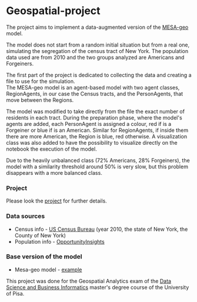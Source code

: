 # Geospatial-project

The project aims to implement a data-augmented version of the [MESA-geo](https://mesa-geo.readthedocs.io/en/latest/tutorials/intro_tutorial.html) model. 

The model does not start from a random initial situation but from a real one, simulating the segregation of the census tract of New York. 
The population data used are from 2010 and the two groups analyzed are Americans and Forgeiners.

The first part of the project is dedicated to collecting the data and creating a file to use for the simulation.  
The MESA-geo model is an agent-based model with two agent classes, RegionAgents, in our case the Census tracts, and the PersonAgents, that move between the Regions. 

The model was modified to take directly from the file the exact number of residents in each tract. During the preparation phase, where the model's agents are added, each PersonAgent is assigned a colour, red if is a Forgeiner or blue if is an American. Similar for RegionAgents, if inside them there are more American, the Region is blue, red otherwise. A visualization class was also added to have the possibility to visualize directly on the notebook the execution of the model.

Due to the heavily unbalanced class (72% Americans, 28% Forgeiners), the model with a similarity threshold around 50% is very slow, but this problem disappears with a more balanced class.

### Project 
Please look the [project](https://github.com/The-Saba/Geospatial-project/blob/main/Data-driven%20Geo%20Schelling%20model.ipynb) for further details.

### Data sources
* Census info - [US Census Bureau](https://www.census.gov/cgi-bin/geo/shapefiles/index.php?year=2010&layergroup=Census+Tracts) (year 2010, the state of New York, the County of New York)
* Population info - [OpportunityInsights](https://opportunityinsights.org/wp-content/uploads/2018/10/tract_covariates.csv "Direct download")

### Base version of the model
* Mesa-geo model - [example](https://github.com/projectmesa/mesa-geo/tree/main/examples/geo_schelling_points)

 
This project was done for the Geospatial Analytics exam of the [Data Science and Business Informatics](https://didattica.di.unipi.it/en/master-programme-in-data-science-and-business-informatics/) master's degree course of the University of Pisa.